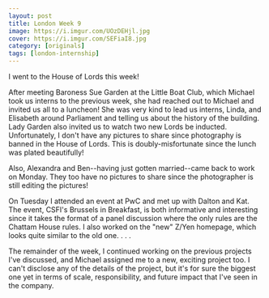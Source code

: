 ```yaml
---
layout: post
title: London Week 9
image: https://i.imgur.com/UOzDEHjl.jpg
cover: https://i.imgur.com/SEFiaI8.jpg
category: [originals]
tags: [london-internship]
---
```


I went to the House of Lords this week!

After meeting Baroness Sue Garden at the Little Boat Club, which Michael took us interns to the previous week, she had reached out to Michael and invited us all to a luncheon! She was very kind to lead us interns, Linda, and Elisabeth around Parliament and telling us about the history of the building. Lady Garden also invited us to watch two new Lords be inducted. Unfortunately, I don't have any pictures to share since photography is banned in the House of Lords. This is doubly-misfortunate since the lunch was plated beautifully!

Also, Alexandra and Ben--having just gotten married--came back to work on Monday. They too have no pictures to share since the photographer is still editing the pictures!

On Tuesday I attended an event at PwC and met up with Dalton and Kat. The event, CSFI's Brussels in Breakfast, is both informative and interesting since it takes the format of a panel discussion where the only rules are the Chattam House rules. I also worked on the "new" Z/Yen homepage, which looks quite similar to the old one. . . .

The remainder of the week, I continued working on the previous projects I've discussed, and Michael assigned me to a new, exciting project too. I can't disclose any of the details of the project, but it's for sure the biggest one yet in terms of scale, responsibility, and future impact that I've seen in the company.